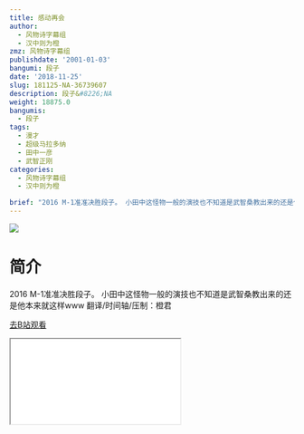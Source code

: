 ```yaml
---
title: 感动再会
author:
  - 风物诗字幕组
  - 汉中则为橙
zmz: 风物诗字幕组
publishdate: '2001-01-03'
bangumi: 段子
date: '2018-11-25'
slug: 181125-NA-36739607
description: 段子&#8226;NA
weight: 18875.0
bangumis:
  - 段子
tags:
  - 漫才
  - 超级马拉多纳
  - 田中一彦
  - 武智正刚
categories:
  - 风物诗字幕组
  - 汉中则为橙

brief: "2016 M-1准准决胜段子。 小田中这怪物一般的演技也不知道是武智桑教出来的还是他本来就这样www 翻译/时间轴/压制：橙君"
---
```

![](https://i.imgur.com/2R01MH3.jpg)
# 简介  
2016 M-1准准决胜段子。
小田中这怪物一般的演技也不知道是武智桑教出来的还是他本来就这样www
翻译/时间轴/压制：橙君  

[去B站观看](https://www.bilibili.com/video/av36739607/)
<div class ="resp-container"><iframe class="testiframe" src="//player.bilibili.com/player.html?aid=36739607"", scrolling="no", allowfullscreen="true" > </iframe></div> 
